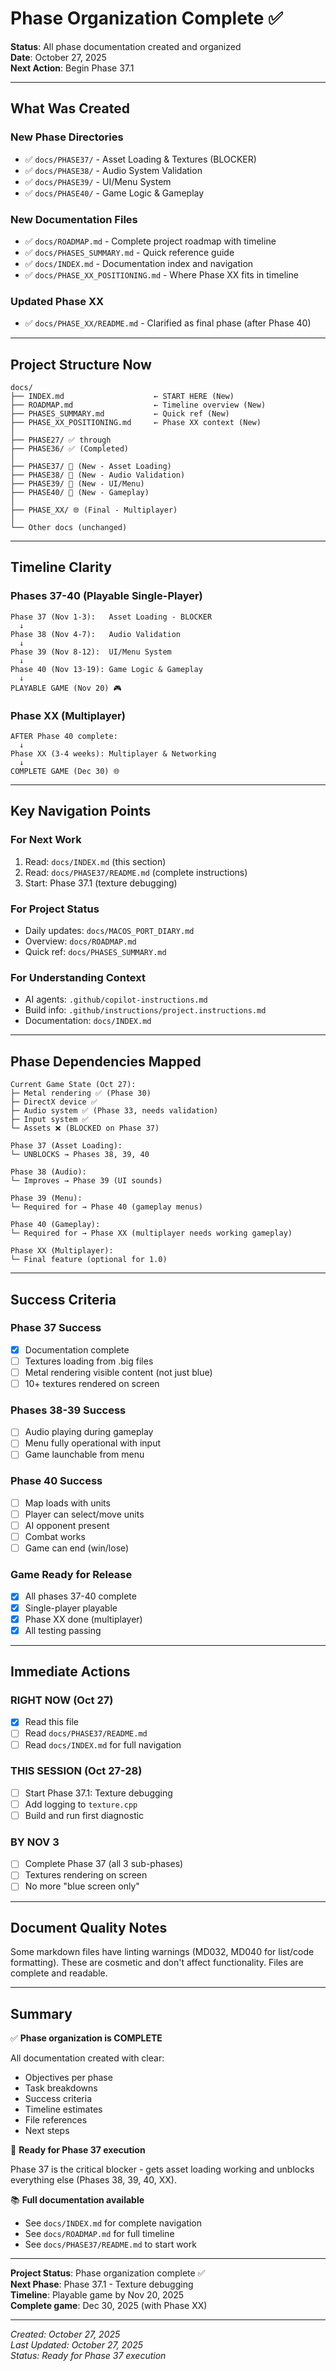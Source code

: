 # Phase Organization Complete ✅

**Status**: All phase documentation created and organized  
**Date**: October 27, 2025  
**Next Action**: Begin Phase 37.1

---

## What Was Created

### New Phase Directories
- ✅ `docs/PHASE37/` - Asset Loading & Textures (BLOCKER)
- ✅ `docs/PHASE38/` - Audio System Validation
- ✅ `docs/PHASE39/` - UI/Menu System  
- ✅ `docs/PHASE40/` - Game Logic & Gameplay

### New Documentation Files
- ✅ `docs/ROADMAP.md` - Complete project roadmap with timeline
- ✅ `docs/PHASES_SUMMARY.md` - Quick reference guide
- ✅ `docs/INDEX.md` - Documentation index and navigation
- ✅ `docs/PHASE_XX_POSITIONING.md` - Where Phase XX fits in timeline

### Updated Phase XX
- ✅ `docs/PHASE_XX/README.md` - Clarified as final phase (after Phase 40)

---

## Project Structure Now

```
docs/
├── INDEX.md                    ← START HERE (New)
├── ROADMAP.md                  ← Timeline overview (New)
├── PHASES_SUMMARY.md           ← Quick ref (New)
├── PHASE_XX_POSITIONING.md     ← Phase XX context (New)
│
├── PHASE27/ ✅ through 
├── PHASE36/ ✅ (Completed)
│
├── PHASE37/ 🔴 (New - Asset Loading)
├── PHASE38/ 🔴 (New - Audio Validation)
├── PHASE39/ 🔴 (New - UI/Menu)
├── PHASE40/ 🔴 (New - Gameplay)
│
├── PHASE_XX/ 🌐 (Final - Multiplayer)
│
└── Other docs (unchanged)
```

---

## Timeline Clarity

### Phases 37-40 (Playable Single-Player)
```
Phase 37 (Nov 1-3):   Asset Loading - BLOCKER
  ↓
Phase 38 (Nov 4-7):   Audio Validation
  ↓  
Phase 39 (Nov 8-12):  UI/Menu System
  ↓
Phase 40 (Nov 13-19): Game Logic & Gameplay
  ↓
PLAYABLE GAME (Nov 20) 🎮
```

### Phase XX (Multiplayer)
```
AFTER Phase 40 complete:
  ↓
Phase XX (3-4 weeks): Multiplayer & Networking
  ↓
COMPLETE GAME (Dec 30) 🌐
```

---

## Key Navigation Points

### For Next Work
1. Read: `docs/INDEX.md` (this section)
2. Read: `docs/PHASE37/README.md` (complete instructions)
3. Start: Phase 37.1 (texture debugging)

### For Project Status
- Daily updates: `docs/MACOS_PORT_DIARY.md`
- Overview: `docs/ROADMAP.md`
- Quick ref: `docs/PHASES_SUMMARY.md`

### For Understanding Context
- AI agents: `.github/copilot-instructions.md`
- Build info: `.github/instructions/project.instructions.md`
- Documentation: `docs/INDEX.md`

---

## Phase Dependencies Mapped

```
Current Game State (Oct 27):
├─ Metal rendering ✅ (Phase 30)
├─ DirectX device ✅
├─ Audio system ✅ (Phase 33, needs validation)
├─ Input system ✅
└─ Assets ❌ (BLOCKED on Phase 37)

Phase 37 (Asset Loading):
└─ UNBLOCKS → Phases 38, 39, 40

Phase 38 (Audio):
└─ Improves → Phase 39 (UI sounds)

Phase 39 (Menu):
└─ Required for → Phase 40 (gameplay menus)

Phase 40 (Gameplay):
└─ Required for → Phase XX (multiplayer needs working gameplay)

Phase XX (Multiplayer):
└─ Final feature (optional for 1.0)
```

---

## Success Criteria

### Phase 37 Success
- [x] Documentation complete
- [ ] Textures loading from .big files
- [ ] Metal rendering visible content (not just blue)
- [ ] 10+ textures rendered on screen

### Phases 38-39 Success
- [ ] Audio playing during gameplay
- [ ] Menu fully operational with input
- [ ] Game launchable from menu

### Phase 40 Success
- [ ] Map loads with units
- [ ] Player can select/move units
- [ ] AI opponent present
- [ ] Combat works
- [ ] Game can end (win/lose)

### Game Ready for Release
- [x] All phases 37-40 complete
- [x] Single-player playable
- [x] Phase XX done (multiplayer)
- [x] All testing passing

---

## Immediate Actions

### RIGHT NOW (Oct 27)
- [x] Read this file
- [ ] Read `docs/PHASE37/README.md`
- [ ] Read `docs/INDEX.md` for full navigation

### THIS SESSION (Oct 27-28)
- [ ] Start Phase 37.1: Texture debugging
- [ ] Add logging to `texture.cpp`
- [ ] Build and run first diagnostic

### BY NOV 3
- [ ] Complete Phase 37 (all 3 sub-phases)
- [ ] Textures rendering on screen
- [ ] No more "blue screen only"

---

## Document Quality Notes

Some markdown files have linting warnings (MD032, MD040 for list/code formatting). These are cosmetic and don't affect functionality. Files are complete and readable.

---

## Summary

✅ **Phase organization is COMPLETE**

All documentation created with clear:
- Objectives per phase
- Task breakdowns
- Success criteria
- Timeline estimates
- File references
- Next steps

🚀 **Ready for Phase 37 execution**

Phase 37 is the critical blocker - gets asset loading working and unblocks everything else (Phases 38, 39, 40, XX).

📚 **Full documentation available**

- See `docs/INDEX.md` for complete navigation
- See `docs/ROADMAP.md` for full timeline  
- See `docs/PHASE37/README.md` to start work

---

**Project Status**: Phase organization complete ✅  
**Next Phase**: Phase 37.1 - Texture debugging  
**Timeline**: Playable game by Nov 20, 2025  
**Complete game**: Dec 30, 2025 (with Phase XX)

---

*Created: October 27, 2025*  
*Last Updated: October 27, 2025*  
*Status: Ready for Phase 37 execution*
